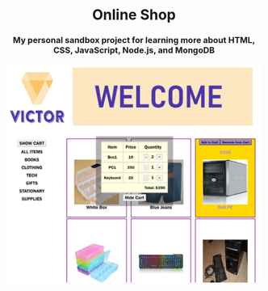 <h1 align="center">Online Shop</h1>
<h3 align="center">My personal sandbox project for learning more about HTML, CSS, JavaScript, Node.js, and MongoDB</h3>

<p align="center">
  <img src="images/index.png" />
</p>